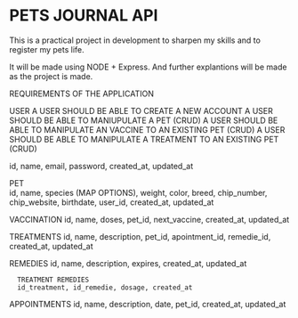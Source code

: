 # PETS JOURNAL API

This is a practical project in development to sharpen my skills and to register my pets life.

It will be made using NODE + Express. And further explantions will be made as the project is made.

REQUIREMENTS OF THE APPLICATION

USER
  A USER SHOULD BE ABLE TO CREATE A NEW ACCOUNT
  A USER SHOULD BE ABLE TO MANIUPULATE A PET (CRUD)
  A USER SHOULD BE ABLE TO MANIPULATE AN VACCINE TO AN EXISTING PET (CRUD)
  A USER SHOULD BE ABLE TO MANIPULATE A TREATMENT TO AN EXISTING PET (CRUD)
  
  id, name, email, password, created_at, updated_at
  
PET  
  id, name, species (MAP OPTIONS), weight, color, breed, chip_number, chip_website, birthdate, user_id, created_at, updated_at

VACCINATION
  id, name, doses, pet_id, next_vaccine, created_at, updated_at

TREATMENTS
  id, name, description, pet_id, apointment_id, remedie_id, created_at, updated_at
  
REMEDIES
  id, name, description, expires, created_at, updated_at

      TREATMENT REMEDIES
      id_treatment, id_remedie, dosage, created_at

        
APPOINTMENTS
  id, name, description, date, pet_id, created_at, updated_at



